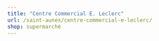 ```yaml
---
title: "Centre Commercial E. Leclerc"
url: /saint-aunes/centre-commercial-e-leclerc/
shop: supermarché
---
```

